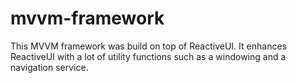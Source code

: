# mvvm-framework
This MVVM framework was build on top of ReactiveUI. It enhances ReactiveUI with a lot of utility functions such as a windowing and a navigation service.
